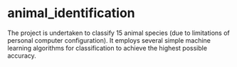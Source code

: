 # animal_identification
The project is undertaken to classify 15 animal species (due to limitations of personal computer configuration). It employs several simple machine learning algorithms for classification to achieve the highest possible accuracy.
